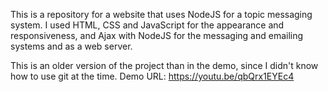 This is a repository for a website that uses NodeJS for a topic messaging system. I used HTML, CSS and JavaScript for the appearance and responsiveness, and Ajax with NodeJS for the messaging and emailing systems and as a web server.

This is an older version of the project than in the demo, since I didn't know how to use git at the time.
Demo URL: https://youtu.be/qbQrx1EYEc4
